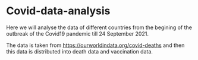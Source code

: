# Covid-data-analysis

Here we will analyse the data of different countries from the begining of the outbreak of the Covid19 pandemic till 24 September 2021.

The data is taken from https://ourworldindata.org/covid-deaths and then this data is distributed into death data and vaccination data.
